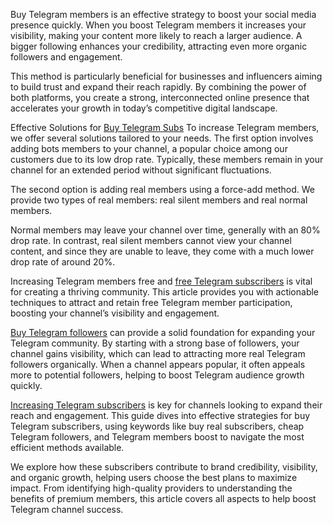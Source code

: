 Buy Telegram members is an effective strategy to boost your social media presence quickly. 
When you boost Telegram members it increases your visibility, making your content more likely to reach a larger audience. 
A bigger following enhances your credibility, attracting even more organic followers and engagement.

This method is particularly beneficial for businesses and influencers aiming to build trust and expand their reach rapidly. 
By combining the power of both platforms, you create a strong, interconnected online presence that accelerates your growth in today’s competitive digital landscape.

Effective Solutions for [Buy Telegram Subs](https://buy-member.com/)
To increase Telegram members, we offer several solutions tailored to your needs. 
The first option involves adding bots members to your channel, a popular choice among our customers due to its low drop rate. 
Typically, these members remain in your channel for an extended period without significant fluctuations.

The second option is adding real members using a force-add method. We provide two types of real members: real silent members and real normal members.

Normal members may leave your channel over time, generally with an 80% drop rate.
In contrast, real silent members cannot view your channel content, and since they are unable to leave, they come with a much lower drop rate of around 20%.

Increasing Telegram members free and [free Telegram subscribers](https://buy-member.com/telegram-member-free/) is vital for creating a thriving community. 
This article provides you with actionable techniques to attract and retain free Telegram member participation, boosting your channel’s visibility and engagement.

[Buy Telegram followers](https://buy-member.com/%D8%AE%D8%B1%DB%8C%D8%AF-%D9%81%D8%A7%D9%84%D9%88%D9%88%D8%B1-%D8%AA%D9%84%DA%AF%D8%B1%D8%A7%D9%85/) can provide a solid foundation for expanding your Telegram community. 
By starting with a strong base of followers, your channel gains visibility, which can lead to attracting more real Telegram followers organically.
When a channel appears popular, it often appeals more to potential followers, helping to boost Telegram audience growth quickly.

[Increasing Telegram subscribers](https://buy-member.com/%D8%AE%D8%B1%DB%8C%D8%AF-%D8%B9%D8%B6%D9%88-%D9%88-%D9%85%D9%85%D8%A8%D8%B1-%D8%AA%D9%84%DA%AF%D8%B1%D8%A7%D9%85/) is key for channels looking to expand their reach and engagement. 
This guide dives into effective strategies for buy Telegram subscribers, using keywords like buy real subscribers, cheap Telegram followers, and Telegram members boost to navigate the most efficient methods available. 

We explore how these subscribers contribute to brand credibility, visibility, and organic growth, helping users choose the best plans to maximize impact. 
From identifying high-quality providers to understanding the benefits of premium members, this article covers all aspects to help boost Telegram channel success.
